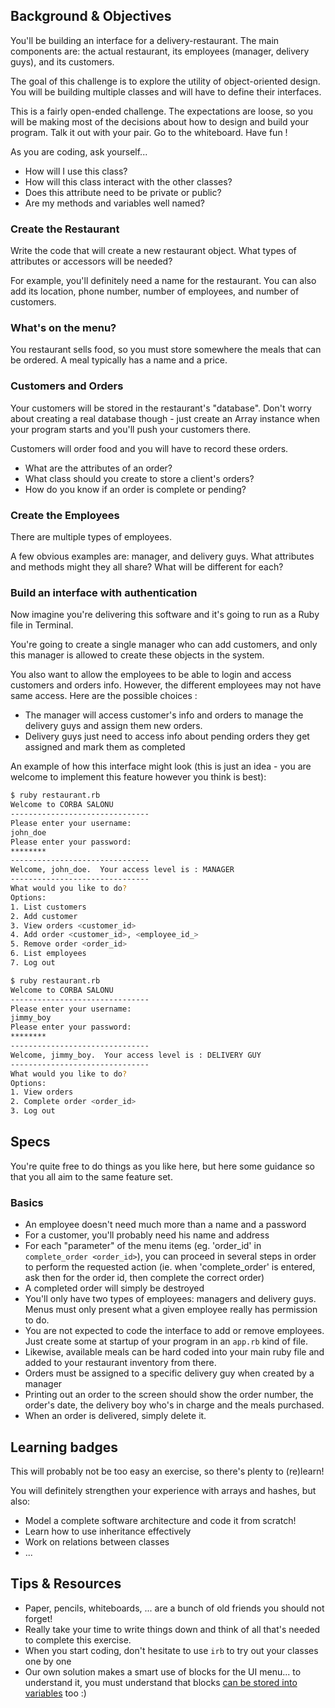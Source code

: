 ## Background & Objectives

You'll be building an interface for a delivery-restaurant. The main components are: the actual restaurant, its employees (manager, delivery guys), and its customers.

The goal of this challenge is to explore the utility of object-oriented design. You will be building multiple classes and will have to define their interfaces.

This is a fairly open-ended challenge. The expectations are loose, so you will be making most of the decisions about how to design and build your program. Talk it out with your pair. Go to the whiteboard. Have fun !

As you are coding, ask yourself...

* How will I use this class?
* How will this class interact with the other classes?
* Does this attribute need to be private or public?
* Are my methods and variables well named?

### Create the Restaurant

Write the code that will create a new restaurant object. What types of attributes or accessors will be needed?

For example, you'll definitely need a name for the restaurant. You can also add its location, phone number, number of employees, and number of customers.

### What's on the menu?

You restaurant sells food, so you must store somewhere the meals that can be ordered.
A meal typically has a name and a price.


### Customers and Orders

Your customers will be stored in the restaurant's "database".
Don't worry about creating a real database though - just create an Array instance when your program starts and you'll push your customers there.

Customers will order food and you will have to record these orders.

* What are the attributes of an order?
* What class should you create to store a client's orders?
* How do you know if an order is complete or pending?


### Create the Employees
There are multiple types of employees.

A few obvious examples are: manager, and delivery guys. What attributes and methods might they all share? What will be different for each?

### Build an interface with authentication
Now imagine you're delivering this software and it's going to run as a Ruby file in Terminal.

You're going to create a single manager who can add customers, and only this manager is allowed to create these objects in the system.

You also want to allow the employees to be able to login and access customers and orders info. However, the different employees may not have same access. Here are the possible choices :

* The manager will access customer's info and orders to manage the delivery guys and assign them new orders.
* Delivery guys just need to access info about pending orders they get assigned and mark them as completed

An example of how this interface might look (this is just an idea - you are welcome to implement this feature however you think is best):

```bash
$ ruby restaurant.rb
Welcome to CORBA SALONU
-------------------------------
Please enter your username:
john_doe
Please enter your password:
********
-------------------------------
Welcome, john_doe.  Your access level is : MANAGER
-------------------------------
What would you like to do?
Options:
1. List customers
2. Add customer
3. View orders <customer_id>
4. Add order <customer_id>, <employee_id_>
5. Remove order <order_id>
6. List employees
7. Log out
```



```bash
$ ruby restaurant.rb
Welcome to CORBA SALONU
-------------------------------
Please enter your username:
jimmy_boy
Please enter your password:
********
-------------------------------
Welcome, jimmy_boy.  Your access level is : DELIVERY GUY
-------------------------------
What would you like to do?
Options:
1. View orders
2. Complete order <order_id>
3. Log out
```

## Specs

You're quite free to do things as you like here, but here some guidance so that
you all aim to the same feature set.

### Basics

* An employee doesn't need much more than a name and a password
* For a customer, you'll probably need his name and address
* For each "parameter" of the menu items (eg. 'order_id' in `complete_order <order_id>`), you can proceed in several steps in order to perform the requested action (ie. when 'complete_order' is entered, ask then for the order id, then complete the correct order)
* A completed order will simply be destroyed
* You'll only have two types of employees: managers and delivery guys. Menus must only present what a given employee really has permission to do.
* You are not expected to code the interface to add or remove employees. Just create some at startup of your program in an `app.rb` kind of file.
* Likewise, available meals can be hard coded into your main ruby file and added to your restaurant inventory from there.
* Orders must be assigned to a specific delivery guy when created by a manager
* Printing out an order to the screen should show the order number, the order's date, the delivery boy who's in charge and the meals purchased.
* When an order is delivered, simply delete it.


## Learning badges

This will probably not be too easy an exercise, so there's plenty to (re)learn!

You will definitely strengthen your experience with arrays and hashes, but also:

* Model a complete software architecture and code it from scratch!
* Learn how to use inheritance effectively
* Work on relations between classes
* ...

## Tips & Resources

* Paper, pencils, whiteboards, ... are a bunch of old friends you should not forget!
* Really take your time to write things down and think of all that's needed to complete this exercise.
* When you start coding, don't hesitate to use `irb` to try out your classes one by one
* Our own solution makes a smart use of blocks for the UI menu... to understand it, you must understand that blocks [can be stored into variables](http://www.reactive.io/tips/2008/12/21/understanding-ruby-blocks-procs-and-lambdas/) too :)
